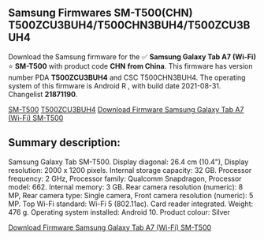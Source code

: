 <h2>Samsung Firmwares SM-T500(CHN) T500ZCU3BUH4/T500CHN3BUH4/T500ZCU3BUH4</h2>
Download the Samsung firmware for the ✅ <strong>Samsung Galaxy Tab A7 (Wi-Fi) </strong> ⭐ <strong>SM-T500</strong> with product code <strong>CHN</strong> <strong> from China</strong>. This firmware has version number PDA <strong>T500ZCU3BUH4</strong> and CSC T500CHN3BUH4. The operating system of this firmware is Android R , with build date 2021-08-31. Changelist <strong>21871190</strong>.


[SM-T500](https://samfirm.shop/samsung/model/SM-T500)
[T500ZCU3BUH4](https://samfirm.shop/samsung/pda/T500ZCU3BUH4)
[Download Firmware Samsung Galaxy Tab A7 (Wi-Fi) SM-T500](https://samfirm.shop/samsung/firmware/452170)
<h2>Summary description:</h2>
<p>Samsung Galaxy Tab SM-T500. Display diagonal: 26.4 cm (10.4"), Display resolution: 2000 x 1200 pixels. Internal storage capacity: 32 GB. Processor frequency: 2 GHz, Processor family: Qualcomm Snapdragon, Processor model: 662. Internal memory: 3 GB. Rear camera resolution (numeric): 8 MP, Rear camera type: Single camera, Front camera resolution (numeric): 5 MP. Top Wi-Fi standard: Wi-Fi 5 (802.11ac). Card reader integrated. Weight: 476 g. Operating system installed: Android 10. Product colour: Silver</p>


[Download Firmware Samsung Galaxy Tab A7 (Wi-Fi) SM-T500](https://samfirm.shop/samsung/firmware/452170)
